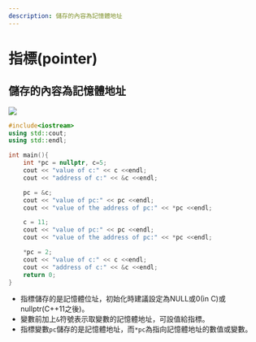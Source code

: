 ```yaml
---
description: 儲存的內容為記憶體地址
---
```


# 指標\(pointer\)

## 儲存的內容為記憶體地址

![](.img/pointer/pointer.jpg) 

```cpp
#include<iostream>
using std::cout;
using std::endl;

int main(){
    int *pc = nullptr, c=5;
    cout << "value of c:" << c <<endl;
    cout << "address of c:" << &c <<endl;

    pc = &c;
    cout << "value of pc:" << pc <<endl;
    cout << "value of the address of pc:" << *pc <<endl;

    c = 11;
    cout << "value of pc:" << pc <<endl;
    cout << "value of the address of pc:" << *pc <<endl;

    *pc = 2;
    cout << "value of c:" << c <<endl;
    cout << "address of c:" << &c <<endl;
    return 0;
}

```

* 指標儲存的是記憶體位址，初始化時建議設定為NULL或0\(in C\)或nullptr\(C++11之後\)。
* 變數前加上`&`符號表示取變數的記憶體地址，可設值給指標。
* 指標變數`pc`儲存的是記憶體地址，而`*pc`為指向記憶體地址的數值或變數。

